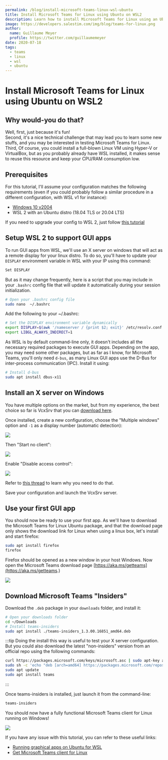 ```yaml
---
permalink: /blog/install-microsoft-teams-linux-wsl-ubuntu
title: Install Microsoft Teams for Linux using Ubuntu on WSL2
description: Learn how to install Microsoft Teams for Linux using an Ubuntu WSL2 distro.
image: https://developers.salestim.com/img/blog/teams-for-linux.png
author:
  name: Guillaume Meyer
  profile: https://twitter.com/guillaumemeyer
date: 2020-07-18
tags:
  - teams
  - linux
  - wsl
  - ubuntu
---
```


# Install Microsoft Teams for Linux using Ubuntu on WSL2
<BlogHeadline />

## Why would-you do that?
Well, first, just because it's fun!  
Second, it's a nice technical challenge that may lead you to learn some new stuffs, and you may be interested in testing Microsoft Teams for Linux.  
Third, Of course, you could install a full-blown Linux VM using Hyper-V or VirtualBox, but as you probably already have WSL installed, it makes sense to reuse this resource and keep your CPU/RAM consumption low.

## Prerequisites
For this tutorial, I'll assume your configuration matches the following requirements (even if you could probably follow a similar procedure in a different configuration, with WSL v1 for instance):
- [Windows 10 v2004](https://docs.microsoft.com/en-us/windows/whats-new/whats-new-windows-10-version-2004)
- WSL 2 with an Ubuntu distro (18.04 TLS or 20.04 LTS)

If you need to upgrade your config to WSL 2, just follow [this tutorial](https://docs.microsoft.com/en-us/windows/wsl/wsl2-kernel)

## Setup WSL 2 to support GUI apps
To run GUI apps from WSL, we'll use an X server on windows that will act as a remote display for your linux distro. To do so, you'll have to update your `DISPLAY` environment variable in WSL with your IP using this command:
```sh
Set DISPLAY
```
But as it may change frequently, here is a script that you may include in your `.bashrc` config file that will update it automatically during your session initialization.
```sh
# Open your .bashrc config file
sudo nano  ~/.bashrc
```
Add the following to your ~/.bashrc:
```sh
# Set the DISPLAY environment variable dynamically
export DISPLAY=$(awk '/nameserver / {print $2; exit}' /etc/resolv.conf 2>/dev/null):0
export LIBGL_ALWAYS_INDIRECT=1
```

As WSL is by default command-line only, it doesn't includes all the necessary required packages to execute GUI apps. Depending on the app, you may need some other packages, but as far as I know, for Microsoft Teams, you'll only need `d-bus`, as many Linux GUI apps use the D-Bus for inter-process communication (IPC).
Install it using:
```sh
# Install d-bus
sudo apt install dbus-x11
```

## Install an X server on Windows
You have multiple options on the market, but from my experience, the best choice so far is VcxSrv that you can [download here](https://sourceforge.net/projects/vcxsrv/files/latest/download).

Once installed, create a new configuration, choose the "Multiple windows" option and `-1` as a display number (automatic detection):

![](/img/blog/vcxsrv-1.png)

Then "Start no client":

![](/img/blog/vcxsrv-2.png)

Enable "Disable access control":

![](/img/blog/vcxsrv-3.png)

Refer to [this thread](https://stackoverflow.com/questions/61110603/how-to-set-up-working-x11-forwarding-on-wsl2) to learn why you need to do that.

Save your configuration and launch the VcxSrv server.

## Use your first GUI app
You should now be ready to use your first app. As we'll have to download the Microsoft Teams for Linux Ubuntu package, and that the download page only shows the download link for Linux when using a linux box, let's install and start firefox:
```sh
sudo apt install firefox
firefox
```
Firefox should be opened as a new window in your host Windows. Now open the Microsoft Teams download page [https://aka.ms/getteams](https://aka.ms/getteams.)

![](/img/blog/firefox-teams.png)

## Download Microsoft Teams "Insiders"

Download the `.deb` package in your `downloads` folder, and install it:
```sh
# Open your downloads folder
cd ~/Downloads
# Install teams-insiders
sudo apt install ./teams-insiders_1.3.00.16851_amd64.deb
```

:::tip
Doing the install this way is useful to test your X server configuration. But you could also download the latest "non-insiders" version from an official repo using the following commands:
```sh
curl https://packages.microsoft.com/keys/microsoft.asc | sudo apt-key add -
sudo sh -c 'echo "deb [arch=amd64] https://packages.microsoft.com/repos/ms-teams stable main" > /etc/apt/sources.list.d/teams.list' 
sudo apt update
sudo apt install teams
```
:::

Once teams-insiders is installed, just launch it from the command-line:
```sh
teams-insiders
```
You should now have a fully functional Microsoft Teams client for Linux running on Windows!

![](/img/blog/teams-linux-windows.png)

If you have any issue with this tutorial, you can refer to these useful links:
- [Running graphical apps on Ubuntu for WSL](https://wiki.ubuntu.com/WSL#Running_Graphical_Applications)
- [Get Microsoft Teams client for Linux](https://docs.microsoft.com/en-us/microsoftteams/get-clients#linux)
